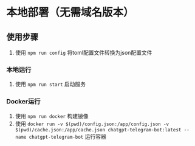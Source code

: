 # 本地部署（无需域名版本）

## 使用步骤
1. 使用 `npm run config` 将toml配置文件转换为json配置文件

### 本地运行
1. 使用 `npm run start` 启动服务

### Docker运行
1. 使用 `npm run docker` 构建镜像
2. 使用 `docker run -v $(pwd)/config.json:/app/config.json -v $(pwd)/cache.json:/app/cache.json chatgpt-telegram-bot:latest --name chatgpt-telegram-bot` 运行容器